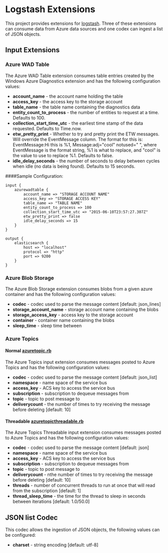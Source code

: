 # Logstash Extensions
This project provides extensions for [logstash](http://logstash.net/). Three of these extensions can consume data from Azure data sources and one codex can ingest a list of JSON objects.

## Input Extensions
### Azure WAD Table
The Azure WAD Table extension consumes table entries created by the Windows Azure Diagnostics extension and has the following configuration values:
- **account_name** - the account name holding the table
- **access_key** - the access key to the storage account
- **table_name** - the table name containing the diagnostics data
- **entity_count_to_process** - the number of entities to request at a time. Defaults to 100.
- **collection_start_time_utc** - the earliest time stamp of the data requested. Defaults to Time.now.
- **etw_pretty_print** - Whether to try and pretty print the ETW messages. Will override the EventMessage column. The format for this is: EventMessage:Hi this is %1, Message:adj="cool" notused=" ", where EventMessage is the format string, %1 is what to replace, and "cool" is the value to use to replace %1. Defaults to false.
- **idle_delay_seconds** - the number of seconds to delay between cycles when idle (no data is being found). Defaults to 15 seconds.

####Sample Configuration:
```
input { 
	azurewadtable {
		account_name => "STORAGE ACCOUNT NAME"
		access_key => "STORAGE ACCESS KEY"
		table_name => "TABLE NAME"
		entity_count_to_process => 100
		collection_start_time_utc => "2015-06-10T23:57:27.307Z"
		etw_pretty_print => false
		idle_delay_seconds => 15
	}
}

output {
	elasticsearch {
		host => "localhost"
		protocol => "http"
        port => 9200
	}
}
```

### Azure Blob Storage
The Azure Blob Storage extension consumes blobs from a given azure container and has the following configuration values:
- **codec** - codec used to parse the message content [default: json_lines]
- **storage_account_name** - storage account name containing the blobs
- **storage_access_key** - access key to the storage account
- **container** - container name containing the blobs
- **sleep_time** - sleep time between 

### Azure Topics
#### Normal [azuretopic.rb](../logstash-extension/inputs/azuretopic.rb)
The Azure Topics input extension consumes messages posted to Azure Topics and has the following configuration values:
- **codec** - codec used to parse the message content [default: json_list]
- **namespace** - name space of the service bus
- **access_key** - ACS key to access the service bus
- **subscription** - subscription to dequeue messages from
- **topic** - topic to post message to
- **deliverycount** - the number of times to try receiving the message before deleting [default: 10]

#### Threadable [azuretopicthreadable.rb](../logstash-extension/inputs/azuretopicthreadable.rb)
The Azure Topics Threadable input extension consumes messages posted to Azure Topics and has the following configuration values:
- **codec** - codec used to parse the message content [default: json]
- **namespace** - name space of the service bus
- **access_key** - ACS key to access the service bus
- **subscription** - subscription to dequeue messages from
- **topic** - topic to post message to
- **deliverycount** - nthe number of times to try receiving the message before deleting [default: 10]
- **threads** - number of concurrent threads to run at once that will read from the subscription [default: 1]
- **thread_sleep_time** - the time for the thread to sleep in seconds between iterations [default: 1.0/50.0]

## JSON list Codec
This codec allows the ingestion of JSON objects, the following values can be configured:
- **charset** - string encoding [default: utf-8]
